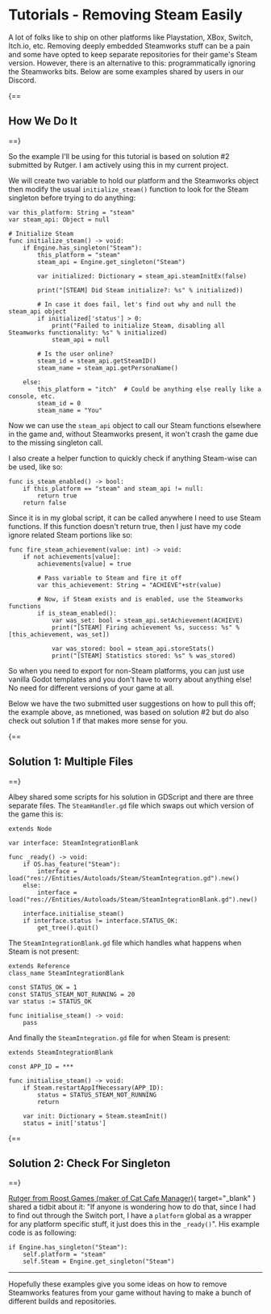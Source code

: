 # Tutorials - Removing Steam Easily

A lot of folks like to ship on other platforms like Playstation, XBox, Switch, Itch.io, etc. Removing deeply embedded Steamworks stuff can be a pain and some have opted to keep separate repositories for their game's Steam version. However, there is an alternative to this: programmatically ignoring the Steamworks bits. Below are some examples shared by users in our Discord.

{==
## How We Do It
==}

So the example I'll be using for this tutorial is based on solution #2 submitted by Rutger. I am actively using this in my current project.

We will create two variable to hold our platform and the Steamworks object then modify the usual `initialize_steam()` function to look for the Steam singleton before trying to do anything:

```gdscript
var this_platform: String = "steam"
var steam_api: Object = null

# Initialize Steam
func initialize_steam() -> void:
	if Engine.has_singleton("Steam"):
		this_platform = "steam"
		steam_api = Engine.get_singleton("Steam")
		
		var initialized: Dictionary = steam_api.steamInitEx(false)

		print("[STEAM] Did Steam initialize?: %s" % initialized))

		# In case it does fail, let's find out why and null the steam_api object
		if initialized['status'] > 0:
			print("Failed to initialize Steam, disabling all Steamworks functionality: %s" % initialized)
			steam_api = null
 
		# Is the user online?
		steam_id = steam_api.getSteamID()
		steam_name = steam_api.getPersonaName()
 
	else:
		this_platform = "itch"  # Could be anything else really like a console, etc.
		steam_id = 0
		steam_name = "You"
```

Now we can use the `steam_api` object to call our Steam functions elsewhere in the game and, without Steamworks present, it won't crash the game due to the missing singleton call.

I also create a helper function to quickly check if anything Steam-wise can be used, like so:

```gdscript
func is_steam_enabled() -> bool:
	if this_platform == "steam" and steam_api != null:
		return true
	return false
```

Since it is in my global script, it can be called anywhere I need to use Steam functions. If this function doesn't return true, then I just have my code ignore related Steam portions like so:

```gdscript
func fire_steam_achievement(value: int) -> void:
	if not achievements[value]:
		achievements[value] = true
		
		# Pass variable to Steam and fire it off
		var this_achievement: String = "ACHIEVE"+str(value)
		
		# Now, if Steam exists and is enabled, use the Steamworks functions
		if is_steam_enabled():
			var was_set: bool = steam_api.setAchievement(ACHIEVE)
			print("[STEAM] Firing achievement %s, success: %s" % [this_achievement, was_set])
			
			var was_stored: bool = steam_api.storeStats()
			print("[STEAM] Statistics stored: %s" % was_stored)
```

So when you need to export for non-Steam platforms, you can just use vanilla Godot templates and you don't have to worry about anything else!  No need for different versions of your game at all.

Below we have the two submitted user suggestions on how to pull this off; the example above, as mnetioned, was based on solution #2 but do also check out solution 1 if that makes more sense for you.

{==
## Solution 1: Multiple Files
==}

Albey shared some scripts for his solution in GDScript and there are three separate files. The `SteamHandler.gd` file which swaps out which version of the game this is:

```gdscript
extends Node

var interface: SteamIntegrationBlank

func _ready() -> void:
	if OS.has_feature("Steam"):
		interface = load("res://Entities/Autoloads/Steam/SteamIntegration.gd").new()
	else:
		interface = load("res://Entities/Autoloads/Steam/SteamIntegrationBlank.gd").new()

	interface.initialise_steam()
	if interface.status != interface.STATUS_OK:
		get_tree().quit()
```

The `SteamIntegrationBlank.gd` file which handles what happens when Steam is not present:

```gdscript
extends Reference
class_name SteamIntegrationBlank

const STATUS_OK = 1
const STATUS_STEAM_NOT_RUNNING = 20
var status := STATUS_OK

func initialise_steam() -> void:
	pass
```

And finally the `SteamIntegration.gd` file for when Steam is present:

```gdscript
extends SteamIntegrationBlank

const APP_ID = ***

func initialise_steam() -> void:
	if Steam.restartAppIfNecessary(APP_ID):
		status = STATUS_STEAM_NOT_RUNNING
		return

	var init: Dictionary = Steam.steamInit()
	status = init['status']
```

{==
## Solution 2: Check For Singleton
==}

[Rutger from Roost Games (maker of Cat Cafe Manager)](https://catcafemanager.com){ target="\_blank" } shared a tidbit about it: "If anyone is wondering how to do that, since I had to find out through the Switch port, I have a `platform` global as a wrapper for any platform specific stuff, it just does this in the `_ready()`". His example code is as following:

```gdscript
if Engine.has_singleton("Steam"):
	self.platform = "steam"
	self.Steam = Engine.get_singleton("Steam")
```

---

Hopefully these examples give you some ideas on how to remove Steamworks features from your game without having to make a bunch of different builds and repositories.
